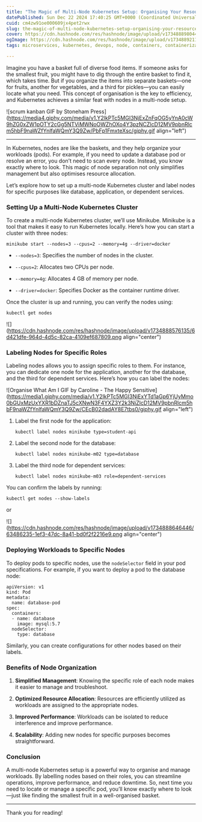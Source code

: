 ```yaml
---
title: "The Magic of Multi-Node Kubernetes Setup: Organising Your Resources"
datePublished: Sun Dec 22 2024 17:40:25 GMT+0000 (Coordinated Universal Time)
cuid: cm4zw91oe000609jx4pet2rwx
slug: the-magic-of-multi-node-kubernetes-setup-organising-your-resources
cover: https://cdn.hashnode.com/res/hashnode/image/upload/v1734888980440/eb63d92d-2fc6-44a4-9d4f-ad157bc876e0.png
ogImage: https://cdn.hashnode.com/res/hashnode/image/upload/v1734889211746/11168337-3013-425e-b039-4af0efcf824e.png
tags: microservices, kubernetes, devops, node, containers, containerization, devops-articles, kubernetes-container, kubernetes-architecture

---
```


Imagine you have a basket full of diverse food items. If someone asks for the smallest fruit, you might have to dig through the entire basket to find it, which takes time. But if you organize the items into separate baskets—one for fruits, another for vegetables, and a third for pickles—you can easily locate what you need. This concept of organisation is the key to efficiency, and Kubernetes achieves a similar feat with nodes in a multi-node setup.

![scrum kanban GIF by Stoneham Press](https://media4.giphy.com/media/v1.Y2lkPTc5MGI3NjExZnFqOG5yYnA0cW9hZG0xZW1pOTY2cGg5NTViMWNoOWZhOXo4Y3pzNCZlcD12MV9pbnRlcm5hbF9naWZfYnlfaWQmY3Q9Zw/PbFp1FmxteXsc/giphy.gif align="left")

---

In Kubernetes, nodes are like the baskets, and they help organize your workloads (pods). For example, if you need to update a database pod or resolve an error, you don’t need to scan every node. Instead, you know exactly where to look. This magic of node separation not only simplifies management but also optimises resource allocation.

Let’s explore how to set up a multi-node Kubernetes cluster and label nodes for specific purposes like database, application, or dependent services.

### Setting Up a Multi-Node Kubernetes Cluster

To create a multi-node Kubernetes cluster, we’ll use Minikube. Minikube is a tool that makes it easy to run Kubernetes locally. Here’s how you can start a cluster with three nodes:

```plaintext
minikube start --nodes=3 --cpus=2 --memory=4g --driver=docker
```

* `--nodes=3`: Specifies the number of nodes in the cluster.
    
* `--cpus=2`: Allocates two CPUs per node.
    
* `--memory=4g`: Allocates 4 GB of memory per node.
    
* `--driver=docker`: Specifies Docker as the container runtime driver.
    

Once the cluster is up and running, you can verify the nodes using:

```plaintext
kubectl get nodes
```

![](https://cdn.hashnode.com/res/hashnode/image/upload/v1734888576135/6d421dfe-964d-4d5c-82ca-4109ef687809.png align="center")

### Labeling Nodes for Specific Roles

Labeling nodes allows you to assign specific roles to them. For instance, you can dedicate one node for the application, another for the database, and the third for dependent services. Here’s how you can label the nodes:

![Organise What Am I GIF by Caroline - The Happy Sensitive](https://media1.giphy.com/media/v1.Y2lkPTc5MGI3NjExYTd1aGp6YjUyMmo0bGUxMzUxYXR1bDZnaTJ5cXNwN3F4YXZ3Y2k3NiZlcD12MV9pbnRlcm5hbF9naWZfYnlfaWQmY3Q9Zw/CEcB02dadAY8E7tbs0/giphy.gif align="left")

1. Label the first node for the application:
    
    ```plaintext
    kubectl label nodes minikube type=student-api
    ```
    
2. Label the second node for the database:
    
    ```plaintext
    kubectl label nodes minikube-m02 type=database
    ```
    
3. Label the third node for dependent services:
    
    ```plaintext
    kubectl label nodes minikube-m03 role=dependent-services
    ```
    

You can confirm the labels by running:

```plaintext
kubectl get nodes --show-labels
```

or

![](https://cdn.hashnode.com/res/hashnode/image/upload/v1734888646446/63486235-1ef3-47dc-8a41-bd0f2f2216e9.png align="center")

### Deploying Workloads to Specific Nodes

To deploy pods to specific nodes, use the `nodeSelector` field in your pod specifications. For example, if you want to deploy a pod to the database node:

```plaintext
apiVersion: v1
kind: Pod
metadata:
  name: database-pod
spec:
  containers:
  - name: database
    image: mysql:5.7
  nodeSelector:
    type: database
```

Similarly, you can create configurations for other nodes based on their labels.

### Benefits of Node Organization

1. **Simplified Management**: Knowing the specific role of each node makes it easier to manage and troubleshoot.
    
2. **Optimized Resource Allocation**: Resources are efficiently utilized as workloads are assigned to the appropriate nodes.
    
3. **Improved Performance**: Workloads can be isolated to reduce interference and improve performance.
    
4. **Scalability**: Adding new nodes for specific purposes becomes straightforward.
    

### Conclusion

A multi-node Kubernetes setup is a powerful way to organise and manage workloads. By labelling nodes based on their roles, you can streamline operations, improve performance, and reduce downtime. So, next time you need to locate or manage a specific pod, you’ll know exactly where to look—just like finding the smallest fruit in a well-organised basket.

---

Thank you for reading!